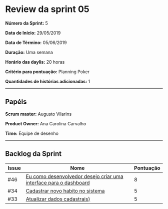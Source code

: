 # Review da sprint 05

**Número da Sprint:** 5

**Data de Início:** 29/05/2019

**Data de Término:** 05/06/2019

**Duração:** Uma semana

**Horário das daylis:** 20 horas

**Critério para pontuação:** Planning Poker

**Quantidades de histórias adicionadas:** 1

----

## Papéis

**Scrum master:** Augusto Vilarins

**Product Owner:** Ana Carolina Carvalho

**Time:** Equipe de desenho

----


## Backlog da Sprint

|Issue|Nome|Pontuação|
|-----|----|-----|
|#46|[Eu como desenvolvedor desejo criar uma interface para o dashboard](https://github.com/conosco/conosco-api/issues/46)| 8 |
|#34|[Cadastrar novo habito no sistema ](https://github.com/conosco/conosco-api/issues/34)| 5 |
|#33|[Atualizar dados cadastrais)](https://github.com/conosco/conosco-api/issues/33)| 5 |